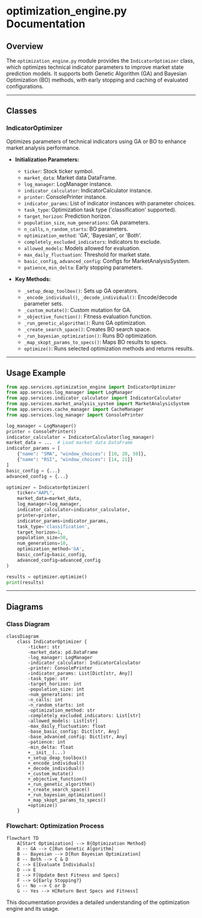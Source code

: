 # optimization_engine.py Documentation

## Overview
The `optimization_engine.py` module provides the `IndicatorOptimizer` class, which optimizes technical indicator parameters to improve market state prediction models. It supports both Genetic Algorithm (GA) and Bayesian Optimization (BO) methods, with early stopping and caching of evaluated configurations.

---

## Classes

### IndicatorOptimizer
Optimizes parameters of technical indicators using GA or BO to enhance market analysis performance.

- **Initialization Parameters:**
  - `ticker`: Stock ticker symbol.
  - `market_data`: Market data DataFrame.
  - `log_manager`: LogManager instance.
  - `indicator_calculator`: IndicatorCalculator instance.
  - `printer`: ConsolePrinter instance.
  - `indicator_params`: List of indicator instances with parameter choices.
  - `task_type`: Optimization task type ('classification' supported).
  - `target_horizon`: Prediction horizon.
  - `population_size`, `num_generations`: GA parameters.
  - `n_calls`, `n_random_starts`: BO parameters.
  - `optimization_method`: 'GA', 'Bayesian', or 'Both'.
  - `completely_excluded_indicators`: Indicators to exclude.
  - `allowed_models`: Models allowed for evaluation.
  - `max_daily_fluctuation`: Threshold for market state.
  - `basic_config`, `advanced_config`: Configs for MarketAnalysisSystem.
  - `patience`, `min_delta`: Early stopping parameters.

- **Key Methods:**
  - `_setup_deap_toolbox()`: Sets up GA operators.
  - `_encode_individual()`, `_decode_individual()`: Encode/decode parameter sets.
  - `_custom_mutate()`: Custom mutation for GA.
  - `_objective_function()`: Fitness evaluation function.
  - `_run_genetic_algorithm()`: Runs GA optimization.
  - `_create_search_space()`: Creates BO search space.
  - `_run_bayesian_optimization()`: Runs BO optimization.
  - `_map_skopt_params_to_specs()`: Maps BO results to specs.
  - `optimize()`: Runs selected optimization methods and returns results.

---

## Usage Example

```python
from app.services.optimization_engine import IndicatorOptimizer
from app.services.log_manager import LogManager
from app.services.indicator_calculator import IndicatorCalculator
from app.services.market_analysis_system import MarketAnalysisSystem
from app.services.cache_manager import CacheManager
from app.services.log_manager import ConsolePrinter

log_manager = LogManager()
printer = ConsolePrinter()
indicator_calculator = IndicatorCalculator(log_manager)
market_data = ...  # Load market data DataFrame
indicator_params = [
    {"name": "SMA", "window_choices": [10, 20, 50]},
    {"name": "RSI", "window_choices": [14, 21]}
]
basic_config = {...}
advanced_config = {...}

optimizer = IndicatorOptimizer(
    ticker="AAPL",
    market_data=market_data,
    log_manager=log_manager,
    indicator_calculator=indicator_calculator,
    printer=printer,
    indicator_params=indicator_params,
    task_type='classification',
    target_horizon=1,
    population_size=50,
    num_generations=10,
    optimization_method='GA',
    basic_config=basic_config,
    advanced_config=advanced_config
)

results = optimizer.optimize()
print(results)
```

---

## Diagrams

### Class Diagram

```mermaid
classDiagram
    class IndicatorOptimizer {
        -ticker: str
        -market_data: pd.DataFrame
        -log_manager: LogManager
        -indicator_calculator: IndicatorCalculator
        -printer: ConsolePrinter
        -indicator_params: List[Dict[str, Any]]
        -task_type: str
        -target_horizon: int
        -population_size: int
        -num_generations: int
        -n_calls: int
        -n_random_starts: int
        -optimization_method: str
        -completely_excluded_indicators: List[str]
        -allowed_models: List[str]
        -max_daily_fluctuation: float
        -base_basic_config: Dict[str, Any]
        -base_advanced_config: Dict[str, Any]
        -patience: int
        -min_delta: float
        +__init__(...)
        +_setup_deap_toolbox()
        +_encode_individual()
        +_decode_individual()
        +_custom_mutate()
        +_objective_function()
        +_run_genetic_algorithm()
        +_create_search_space()
        +_run_bayesian_optimization()
        +_map_skopt_params_to_specs()
        +optimize()
    }
```

### Flowchart: Optimization Process

```mermaid
flowchart TD
    A[Start Optimization] --> B{Optimization Method}
    B -- GA --> C[Run Genetic Algorithm]
    B -- Bayesian --> D[Run Bayesian Optimization]
    B -- Both --> C & D
    C --> E[Evaluate Individuals]
    D --> E
    E --> F[Update Best Fitness and Specs]
    F --> G{Early Stopping?}
    G -- No --> C or D
    G -- Yes --> H[Return Best Specs and Fitness]
```



This documentation provides a detailed understanding of the optimization engine and its usage.
